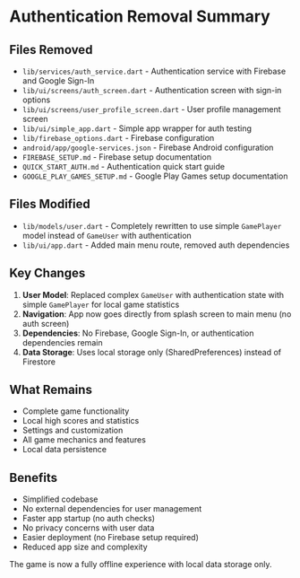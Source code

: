 # Authentication Removal Summary

## Files Removed
- `lib/services/auth_service.dart` - Authentication service with Firebase and Google Sign-In
- `lib/ui/screens/auth_screen.dart` - Authentication screen with sign-in options
- `lib/ui/screens/user_profile_screen.dart` - User profile management screen
- `lib/ui/simple_app.dart` - Simple app wrapper for auth testing
- `lib/firebase_options.dart` - Firebase configuration
- `android/app/google-services.json` - Firebase Android configuration
- `FIREBASE_SETUP.md` - Firebase setup documentation
- `QUICK_START_AUTH.md` - Authentication quick start guide
- `GOOGLE_PLAY_GAMES_SETUP.md` - Google Play Games setup documentation

## Files Modified
- `lib/models/user.dart` - Completely rewritten to use simple `GamePlayer` model instead of `GameUser` with authentication
- `lib/ui/app.dart` - Added main menu route, removed auth dependencies

## Key Changes
1. **User Model**: Replaced complex `GameUser` with authentication state with simple `GamePlayer` for local game statistics
2. **Navigation**: App now goes directly from splash screen to main menu (no auth screen)
3. **Dependencies**: No Firebase, Google Sign-In, or authentication dependencies remain
4. **Data Storage**: Uses local storage only (SharedPreferences) instead of Firestore

## What Remains
- Complete game functionality
- Local high scores and statistics
- Settings and customization
- All game mechanics and features
- Local data persistence

## Benefits
- Simplified codebase
- No external dependencies for user management
- Faster app startup (no auth checks)
- No privacy concerns with user data
- Easier deployment (no Firebase setup required)
- Reduced app size and complexity

The game is now a fully offline experience with local data storage only.